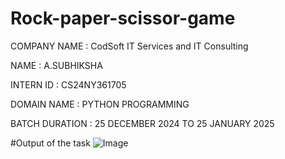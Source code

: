 # Rock-paper-scissor-game

COMPANY NAME : CodSoft IT Services and IT Consulting

NAME : A.SUBHIKSHA

INTERN ID : CS24NY361705

DOMAIN NAME : PYTHON PROGRAMMING

BATCH DURATION : 25 DECEMBER 2024 TO 25 JANUARY 2025

#Output of the task
![Image](https://github.com/user-attachments/assets/cbd4a0f2-1262-4543-b148-188208114d87)
